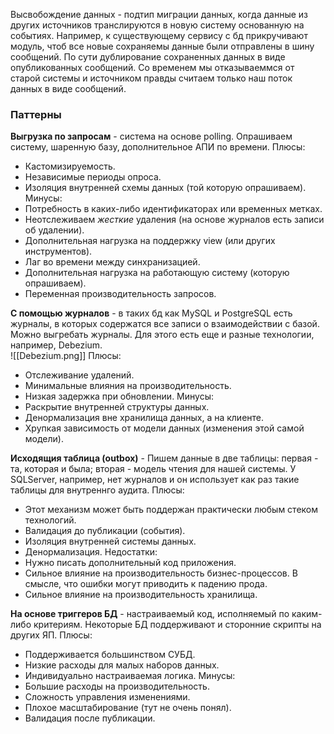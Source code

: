 Высвобождение данных - подтип миграции данных, когда данные из других источников транслируются в новую систему основанную на событиях. Например, к существующему сервису с бд прикручивают модуль, чтоб все новые сохраняемы данные были отправлены в шину сообщений. По сути дублирование сохраненных данных в виде опубликованных сообщений. Со временем мы отказываеммся от старой системы и источником правды считаем только наш поток данных в виде сообщений.

### Паттерны
**Выгрузка по запросам** - система на основе polling. Опрашиваем систему, шаренную базу, дополнительное АПИ по времени.
Плюсы:
 - Кастомизируемость.
 - Независимые периоды опроса.
 - Изоляция внутренней схемы данных (той которую опрашиваем).
Минусы:
 - Потребность в каких-либо идентификаторах или временных метках.
 - Неотслеживаем _жесткие_ удаления (на основе журналов есть записи об удалении).
 - Дополнительная нагрузка на поддержку view (или других инструментов).
 - Лаг во времени между синхранизацией.
 - Дополнительная нагрузка на работающую систему (которую опрашиваем).
 - Переменная производительность запросов.
 
 __С помощью журналов__ - в таких бд как MySQL и PostgreSQL есть журналы, в которых содержатся все записи о взаимодействии с базой. Можно выгребать журналы. Для этого есть еще и разные технологии, например, Debezium.  
 ![[Debezium.png]]
Плюсы:
 - Отслеживание удалений.
 - Минимальные влияния на производительность.
 - Низкая задержка при обновлении.
Минусы:
 - Раскрытие внутренней структуры данных.
 - Денормализация вне хранилища данных, а на клиенте.
 - Хрупкая зависимость от модели данных (изменения этой самой модели).

__Исходящия таблица (outbox)__ - Пишем данные в две таблицы: первая - та, которая и была; вторая - модель чтения для нашей системы.
У SQLServer, например, нет журналов и он использует как раз такие таблицы для внутреннго аудита. 
Плюсы:
 - Этот механизм может быть поддержан практически любым стеком технологий.
 - Валидация до публикации (события).
 - Изоляция внутренней системы данных.
 - Денормализация.
Недостатки:
 - Нужно писать дополнительный код приложения.
 - Сильное влияние на производительность бизнес-процессов. В смысле, что ошибки могут приводить к падению прода.
 - Сильное влияние на производительность хранилища.

__На основе триггеров БД__ - настраиваемый код, исполняемый по каким-либо критериям. Некоторые БД поддерживают и сторонние скрипты на других ЯП.
Плюсы:
 - Поддерживается большинством СУБД.
 - Низкие расходы для малых наборов данных.
 - Индивидуально настраиваемая логика.
 Минусы:
 - Большие расходы на производительность.
 - Сложность управления изменениями.
 - Плохое масштабирование (тут не очень понял).
 - Валидация после публикации.	